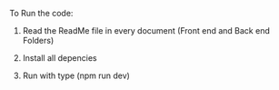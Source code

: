To Run the code:

1. Read the ReadMe file in every document (Front end and Back end Folders)

2. Install all depencies

3. Run with type (npm run dev)
